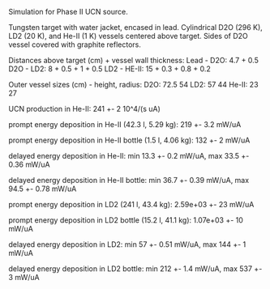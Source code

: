 Simulation for Phase II UCN source.

Tungsten target with water jacket, encased in lead.
Cylindrical D2O (296 K), LD2 (20 K), and He-II (1 K) vessels centered above target.
Sides of D2O vessel covered with graphite reflectors.

Distances above target (cm) + vessel wall thickness:
Lead - D2O: 4.7 + 0.5
D2O - LD2: 8 + 0.5 + 1 + 0.5
LD2 - HE-II: 15 + 0.3 + 0.8 + 0.2

Outer vessel sizes (cm) - height, radius:
D2O: 72.5 54
LD2: 57 44
He-II: 23 27

UCN production in He-II:
241 +- 2 10^4/(s uA)

prompt energy deposition in He-II (42.3 l, 5.29 kg):
219 +- 3.2 mW/uA

prompt energy deposition in He-II bottle (1.5 l, 4.06 kg):
132 +- 2 mW/uA

delayed energy deposition in He-II:
min 13.3 +- 0.2 mW/uA, max 33.5 +- 0.36 mW/uA

delayed energy deposition in He-II bottle:
min 36.7 +- 0.39 mW/uA, max 94.5 +- 0.78 mW/uA

prompt energy deposition in LD2 (241 l, 43.4 kg):
2.59e+03 +- 23 mW/uA

prompt energy deposition in LD2 bottle (15.2 l, 41.1 kg):
1.07e+03 +- 10 mW/uA

delayed energy deposition in LD2:
min 57 +- 0.51 mW/uA, max 144 +- 1 mW/uA

delayed energy deposition in LD2 bottle:
min 212 +- 1.4 mW/uA, max 537 +- 3 mW/uA

